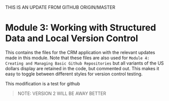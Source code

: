 THIS IS AN UPDATE FROM GITHUB ORIGIN/MASTER

# Module 3: Working with Structured Data and Local Version Control

This contains the files for the CRM application with the relevant updates
made in this module. Note that these files are also used for
`Module 4: Creating and Managing Basic Github Repositories` but all
variants of the US dollars display are retained in the code, but commented
out. This makes it easy to toggle between different styles for version
control testing.

This modification is a test for github


> NOTE: VERSION 2 WILL BE AWAY BETTER
